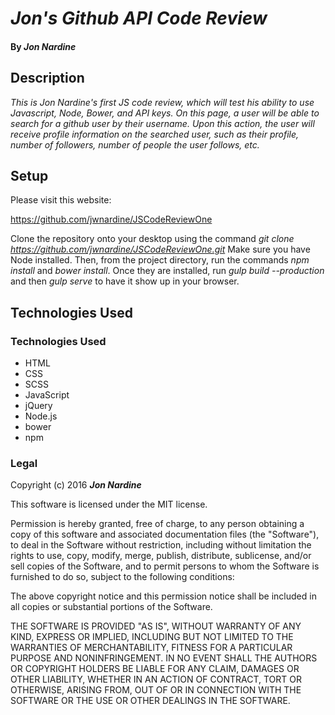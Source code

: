 # _Jon's Github API Code Review_

#### By _**Jon Nardine**_

## Description

_This is Jon Nardine's first JS code review, which will test his ability to use Javascript, Node, Bower, and API keys. On this page, a user will be able to search for a github user by their username. Upon this action, the user will receive profile information on the searched user, such as their profile, number of followers, number of people the user follows, etc._

## Setup

Please visit this website:

https://github.com/jwnardine/JSCodeReviewOne

Clone the repository onto your desktop using the command _git clone https://github.com/jwnardine/JSCodeReviewOne.git_ Make sure you have Node installed. Then, from the project directory, run the commands _npm install_ and _bower install_. Once they are installed, run _gulp build --production_ and then _gulp serve_ to have it show up in your browser.

## Technologies Used

### Technologies Used
* HTML
* CSS
* SCSS
* JavaScript
* jQuery
* Node.js
* bower
* npm

### Legal

Copyright (c) 2016 **_Jon Nardine_**

This software is licensed under the MIT license.

Permission is hereby granted, free of charge, to any person obtaining a copy
of this software and associated documentation files (the "Software"), to deal
in the Software without restriction, including without limitation the rights
to use, copy, modify, merge, publish, distribute, sublicense, and/or sell
copies of the Software, and to permit persons to whom the Software is
furnished to do so, subject to the following conditions:

The above copyright notice and this permission notice shall be included in
all copies or substantial portions of the Software.

THE SOFTWARE IS PROVIDED "AS IS", WITHOUT WARRANTY OF ANY KIND, EXPRESS OR
IMPLIED, INCLUDING BUT NOT LIMITED TO THE WARRANTIES OF MERCHANTABILITY,
FITNESS FOR A PARTICULAR PURPOSE AND NONINFRINGEMENT. IN NO EVENT SHALL THE
AUTHORS OR COPYRIGHT HOLDERS BE LIABLE FOR ANY CLAIM, DAMAGES OR OTHER
LIABILITY, WHETHER IN AN ACTION OF CONTRACT, TORT OR OTHERWISE, ARISING FROM,
OUT OF OR IN CONNECTION WITH THE SOFTWARE OR THE USE OR OTHER DEALINGS IN
THE SOFTWARE.

